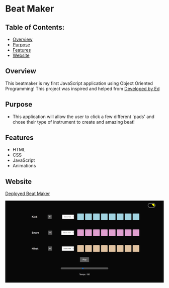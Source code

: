 # Beat Maker

## Table of Contents:

- [Overview](#overview)
- [Purpose](#purpose)
- [Features](#features)
- [Website](#website)

## Overview

This beatmaker is my first JavaScript application using Object Oriented Programming! This project was inspired and helped from [Developed by Ed](https://www.youtube.com/channel/UClb90NQQcskPUGDIXsQEz5Q)

## Purpose

- This application will allow the user to click a few different 'pads' and chose their type of instrument to create and amazing beat!

## Features

- HTML
- CSS
- JavaScript
- Animations

## Website

[Deployed Beat Maker](https://ajcuddeback.github.io/beat-maker)

![Explore Outdorrs](images/beat-maker.png)
